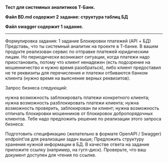 **Тест для системных аналитиков Т-Банк.**


**Файл BD.md содержит 2 задание: структура таблиц БД**


**Файл swagger содержит 1 задание.**

-----------------------------------------------------------------
Формулировка задания:
1 задание
Блокировки платежей (API + БД)
Представь, что ты системный аналитик на проекте в Т-банке. В вашем продукте реализован сервис по отправке платежей юридическим лицам. Но периодически возникают ситуации, когда платежи надо приостановить, потому что клиент ненадежен (есть подозрение на мошенничество и нужно время разобраться), либо клиент предоставил не те реквизиты для перечисления и платежи отбиваются банком клиента (нужно время на выяснение верных реквизитов).

Запрос бизнеса следующий:

нужна возможность заблокировать платежи конкретного клиента;
нужна возможность разблокировать платежи клиента;
нужна возможность проверить, заблокирован ли клиент;
нужна возможность отличать блокировки мошенников от блокировок добропорядочных клиентов.
Тебе надо предложить решение по реализации этого запроса бизнеса:

Подготовить спецификацию (желательно в формате OpenAPI / Swagger) endpoint’ов для реализации задач выше;
Предложить структуру хранения нужной информации в БД.
В качестве ответа на задание приложите ссылку (например, на гугл-диск). Проверьте, что ваш документ доступен для чтения по ссылке.
